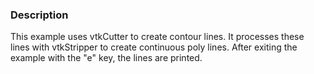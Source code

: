### Description
This example uses vtkCutter to create contour lines. It processes these lines with vtkStripper to create continuous poly lines. After exiting the example with the "e" key, the lines are printed.

